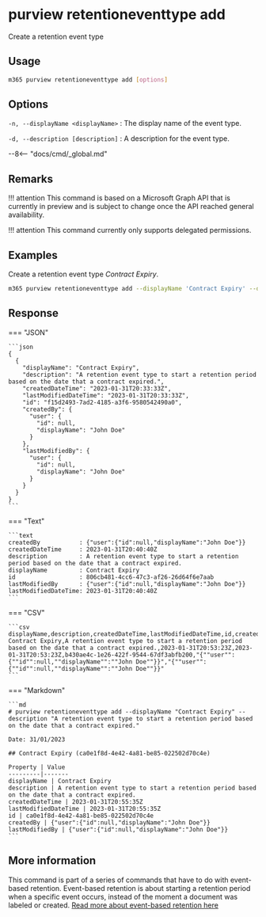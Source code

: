 # purview retentioneventtype add

Create a retention event type

## Usage

```sh
m365 purview retentioneventtype add [options]
```

## Options

`-n, --displayName <displayName>`
: The display name of the event type.

`-d, --description [description]`
: A description for the event type.

--8<-- "docs/cmd/_global.md"

## Remarks

!!! attention
    This command is based on a Microsoft Graph API that is currently in preview and is subject to change once the API reached general availability.

!!! attention
    This command currently only supports delegated permissions.

## Examples

Create a retention event type *Contract Expiry*.

```sh
m365 purview retentioneventtype add --displayName 'Contract Expiry' --description 'A retention event type to start a retention period based on the date that a contract expired.'
```

## Response

=== "JSON"

    ```json
    {
      {
        "displayName": "Contract Expiry",
        "description": "A retention event type to start a retention period based on the date that a contract expired.",
        "createdDateTime": "2023-01-31T20:33:33Z",
        "lastModifiedDateTime": "2023-01-31T20:33:33Z",
        "id": "f15d2493-7ad2-4185-a3f6-9580542490a0",
        "createdBy": {
          "user": {
            "id": null,
            "displayName": "John Doe"
          }
        },
        "lastModifiedBy": {
          "user": {
            "id": null,
            "displayName": "John Doe"
          }
        }
      }
    }
    ```

=== "Text"

    ```text
    createdBy           : {"user":{"id":null,"displayName":"John Doe"}}
    createdDateTime     : 2023-01-31T20:40:40Z
    description         : A retention event type to start a retention period based on the date that a contract expired.
    displayName         : Contract Expiry
    id                  : 806cb481-4cc6-47c3-af26-26d64f6e7aab
    lastModifiedBy      : {"user":{"id":null,"displayName":"John Doe"}}
    lastModifiedDateTime: 2023-01-31T20:40:40Z
    ```

=== "CSV"

    ```csv
    displayName,description,createdDateTime,lastModifiedDateTime,id,createdBy,lastModifiedBy
    Contract Expiry,A retention event type to start a retention period based on the date that a contract expired.,2023-01-31T20:53:23Z,2023-01-31T20:53:23Z,b430ae4c-1e26-422f-9544-67df3abfb200,"{""user"":{""id"":null,""displayName"":""John Doe""}}","{""user"":{""id"":null,""displayName"":""John Doe""}}"
    ```

=== "Markdown"

    ```md
    # purview retentioneventtype add --displayName "Contract Expiry" --description "A retention event type to start a retention period based on the date that a contract expired."

    Date: 31/01/2023

    ## Contract Expiry (ca0e1f8d-4e42-4a81-be85-022502d70c4e)

    Property | Value
    ---------|-------
    displayName | Contract Expiry
    description | A retention event type to start a retention period based on the date that a contract expired.
    createdDateTime | 2023-01-31T20:55:35Z
    lastModifiedDateTime | 2023-01-31T20:55:35Z
    id | ca0e1f8d-4e42-4a81-be85-022502d70c4e
    createdBy | {"user":{"id":null,"displayName":"John Doe"}}
    lastModifiedBy | {"user":{"id":null,"displayName":"John Doe"}}
    ```

## More information

This command is part of a series of commands that have to do with event-based retention. Event-based retention is about starting a retention period when a specific event occurs, instead of the moment a document was labeled or created. [Read more about event-based retention here](https://learn.microsoft.com/en-us/microsoft-365/compliance/event-driven-retention?view=o365-worldwide)

